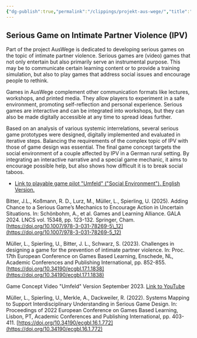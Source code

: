 ```yaml
---
{"dg-publish":true,"permalink":"/clippings/projekt-aus-wege/","title":"Projekt „AusWege“","tags":["clippings"]}
---
```


## Serious Game on Intimate Partner Violence (IPV)

Part of the project AusWege is dedicated to developing serious games on the topic of intimate partner violence. Serious games are (video) games that not only entertain but also primarily serve an instrumental purpose. This may be to communicate certain learning content or to provide a training simulation, but also to play games that address social issues and encourage people to rethink.

Games in AusWege complement other communication formats like lectures, workshops, and printed media. They allow players to experiment in a safe environment, promoting self-reflection and personal experience. Serious games are interactive and can be integrated into workshops, but they can also be made digitally accessible at any time to spread ideas further.

Based on an analysis of various systemic interrelations, several serious game prototypes were designed, digitally implemented and evaluated in iterative steps. Balancing the requirements of the complex topic of IPV with those of game design was essential. The final game concept targets the social environment of a couple affected by IPV in a German rural setting. By integrating an interactive narrative and a special game mechanic, it aims to encourage possible help, but also shows how difficult it is to break social taboos.

- [Link to playable game pilot "Umfeld" ("Social Environment"). English Version.](https://auswege.itch.io/umfeld-pilot)

Bitter, J.L., Koßmann, R. D., Lurz, M., Müller, L., Spierling, U. (2025). Adding Chance to a Serious Game’s Mechanics to Encourage Action in Uncertain Situations. In: Schönbohm, A., et al. Games and Learning Alliance. GALA 2024. LNCS vol. 15348, pp. 123-132. Springer, Cham. [https://doi.org/10.1007/978-3-031-78269-5\_12](https://doi.org/10.1007/978-3-031-78269-5_12)

Müller, L., Spierling, U., Bitter, J. L., Schwarz, S. (2023). Challenges in designing a game for the prevention of intimate partner violence. In: Proc. 17th European Conference on Games Based Learning, Enschede, NL, Academic Conferences and Publishing International, pp. 852-855. [https://doi.org/10.34190/ecgbl.17.1.1838](https://doi.org/10.34190/ecgbl.17.1.1838)

Game Concept Video "Umfeld" Version September 2023. [Link to YouTube](https://youtu.be/A59-i0Q0c54)

Müller, L., Spierling, U., Merkle, A., Dackweiler, R. (2022). Systems Mapping to Support Interdisciplinary Understanding in Serious Game Design. In: Proceedings of 2022 European Conference on Games Based Learning, Lisbon, PT, Academic Conferences and Publishing International, pp. 403-411. [https://doi.org/10.34190/ecgbl.16.1.772](https://doi.org/10.34190/ecgbl.16.1.772)
